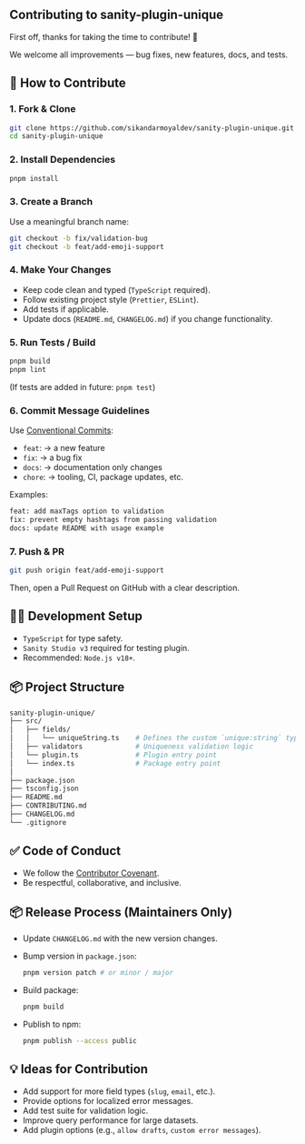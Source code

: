 ## Contributing to sanity-plugin-unique

First off, thanks for taking the time to contribute! 🎉

We welcome all improvements — bug fixes, new features, docs, and tests.

## 🚀 How to Contribute

### 1. Fork & Clone

```bash
git clone https://github.com/sikandarmoyaldev/sanity-plugin-unique.git
cd sanity-plugin-unique
```

### 2. Install Dependencies

```bash
pnpm install
```

### 3. Create a Branch

Use a meaningful branch name:

```bash
git checkout -b fix/validation-bug
git checkout -b feat/add-emoji-support
```

### 4. Make Your Changes

- Keep code clean and typed (`TypeScript` required).
- Follow existing project style (`Prettier`, `ESLint`).
- Add tests if applicable.
- Update docs (`README.md`, `CHANGELOG.md`) if you change functionality.

### 5. Run Tests / Build

```bash
pnpm build
pnpm lint
```

(If tests are added in future: `pnpm test`)

### 6. Commit Message Guidelines

Use [Conventional Commits](https://www.conventionalcommits.org/?utm_source=chatgpt.com):

- `feat`: → a new feature
- `fix`: → a bug fix
- `docs`: → documentation only changes
- `chore`: → tooling, CI, package updates, etc.

Examples:

```bash
feat: add maxTags option to validation
fix: prevent empty hashtags from passing validation
docs: update README with usage example
```

### 7. Push & PR

```bash
git push origin feat/add-emoji-support
```

Then, open a Pull Request on GitHub with a clear description.

## 🧑‍💻 Development Setup

- `TypeScript` for type safety.
- `Sanity Studio v3` required for testing plugin.
- Recommended: `Node.js v18+`.

## 📦 Project Structure

```bash
sanity-plugin-unique/
├── src/
│   ├── fields/
│   │   └── uniqueString.ts    # Defines the custom `unique:string` type
│   ├── validators             # Uniqueness validation logic
│   └── plugin.ts              # Plugin entry point
│   └── index.ts               # Package entry point
│
├── package.json
├── tsconfig.json
├── README.md
├── CONTRIBUTING.md
├── CHANGELOG.md
└── .gitignore
```

## ✅ Code of Conduct

- We follow the [Contributor Covenant](https://www.contributor-covenant.org/?utm_source=chatgpt.com).
- Be respectful, collaborative, and inclusive.

## 📦 Release Process (Maintainers Only)

- Update `CHANGELOG.md` with the new version changes.
- Bump version in `package.json`:

    ```bash
    pnpm version patch # or minor / major
    ```

- Build package:

    ```bash
    pnpm build
    ```

- Publish to npm:

    ```bash
    pnpm publish --access public
    ```

## 💡 Ideas for Contribution

- Add support for more field types (`slug`, `email`, etc.).
- Provide options for localized error messages.
- Add test suite for validation logic.
- Improve query performance for large datasets.
- Add plugin options (e.g., `allow drafts`, `custom error messages`).
